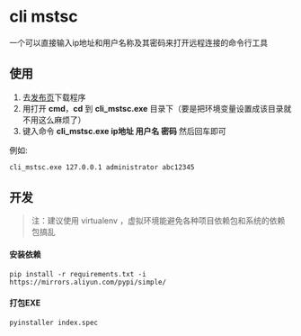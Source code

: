 # cli mstsc

一个可以直接输入ip地址和用户名称及其密码来打开远程连接的命令行工具



## 使用

1. 去[发布页](https://github.com/cxwithyxy/mstsc/releases)下载程序
2. 用打开 **cmd**，**cd** 到 **cli_mstsc.exe** 目录下（要是把环境变量设置成该目录就不用这么麻烦了）
3. 键入命令 **cli_mstsc.exe ip地址 用户名 密码** 然后回车即可

例如:

```bat
cli_mstsc.exe 127.0.0.1 administrator abc12345
```



## 开发

> 注：建议使用 virtualenv ，虚拟环境能避免各种项目依赖包和系统的依赖包搞乱

#### 安装依赖

```
pip install -r requirements.txt -i https://mirrors.aliyun.com/pypi/simple/
```

#### 打包EXE

```
pyinstaller index.spec
```